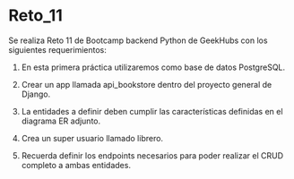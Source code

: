 # Reto_11

Se realiza Reto 11 de Bootcamp backend Python de GeekHubs con los siguientes requerimientos: 


1. En esta primera práctica utilizaremos como base de datos PostgreSQL.

2. Crear un app llamada api_bookstore dentro del proyecto general de Django.

3. La entidades a definir deben cumplir las características definidas en el diagrama ER adjunto.

4. Crea un super usuario llamado librero.

5. Recuerda definir los endpoints necesarios para poder realizar el CRUD completo a ambas entidades.